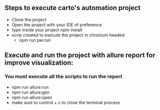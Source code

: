 ## Steps to execute carto's automation project
-   Clone the project 
-   Open the project with your IDE of preference
-   type inside your project npm install
-   scrip created to execute the project in chronium headed
    -   npm run pw:run

## Execute and run the project with allure report for improve visualization:
### You must execute all the scripts to run the report 
-   npm run allure:run
-   npm run allure:gen
-   npm run allure:open
-   make sure to control + c to close the terminal process 

